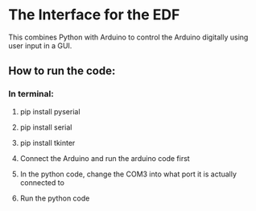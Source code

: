 # The Interface for the EDF

This combines Python with Arduino to control the Arduino digitally using user input in a GUI. 

## How to run the code:

### In terminal:
1. pip install pyserial
2. pip install serial
3. pip install tkinter

4. Connect the Arduino and run the arduino code first
5. In the python code, change the COM3 into what port it is actually connected to
6. Run the python code
